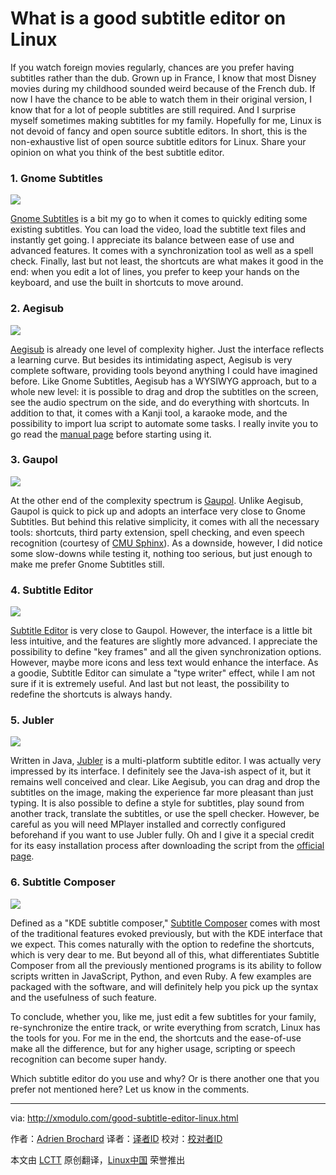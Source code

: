 What is a good subtitle editor on Linux
================================================================================
If you watch foreign movies regularly, chances are you prefer having subtitles rather than the dub. Grown up in France, I know that most Disney movies during my childhood sounded weird because of the French dub. If now I have the chance to be able to watch them in their original version, I know that for a lot of people subtitles are still required. And I surprise myself sometimes making subtitles for my family. Hopefully for me, Linux is not devoid of fancy and open source subtitle editors. In short, this is the non-exhaustive list of open source subtitle editors for Linux. Share your opinion on what you think of the best subtitle editor.

### 1. Gnome Subtitles ###

![](https://farm6.staticflickr.com/5596/15323769611_59bc5fb4b7_z.jpg)

[Gnome Subtitles][2] is a bit my go to when it comes to quickly editing some existing subtitles. You can load the video, load the subtitle text files and instantly get going. I appreciate its balance between ease of use and advanced features. It comes with a synchronization tool as well as a spell check. Finally, last but not least, the shortcuts are what makes it good in the end: when you edit a lot of lines, you prefer to keep your hands on the keyboard, and use the built in shortcuts to move around. 

### 2. Aegisub ###

![](https://farm3.staticflickr.com/2944/15323964121_59e9b26ba5_z.jpg)

[Aegisub][2] is already one level of complexity higher. Just the interface reflects a learning curve. But besides its intimidating aspect, Aegisub is very complete software, providing tools beyond anything I could have imagined before. Like Gnome Subtitles, Aegisub has a WYSIWYG approach, but to a whole new level: it is possible to drag and drop the subtitles on the screen, see the audio spectrum on the side, and do everything with shortcuts. In addition to that, it comes with a Kanji tool, a karaoke mode, and the possibility to import lua script to automate some tasks. I really invite you to go read the [manual page][3] before starting using it.

### 3. Gaupol ###

![](https://farm3.staticflickr.com/2942/15326817292_6702cc63fc_z.jpg)

At the other end of the complexity spectrum is [Gaupol][4]. Unlike Aegisub, Gaupol is quick to pick up and adopts an interface very close to Gnome Subtitles. But behind this relative simplicity, it comes with all the necessary tools: shortcuts, third party extension, spell checking, and even speech recognition (courtesy of [CMU Sphinx][5]). As a downside, however, I did notice some slow-downs while testing it, nothing too serious, but just enough to make me prefer Gnome Subtitles still.

### 4. Subtitle Editor ###

![](https://farm4.staticflickr.com/3914/15323911521_8e33126610_z.jpg)

[Subtitle Editor][6] is very close to Gaupol. However, the interface is a little bit less intuitive, and the features are slightly more advanced. I appreciate the possibility to define "key frames" and all the given synchronization options. However, maybe more icons and less text would enhance the interface. As a goodie, Subtitle Editor can simulate a "type writer" effect, while I am not sure if it is extremely useful. And last but not least, the possibility to redefine the shortcuts is always handy.

### 5. Jubler ###

![](https://farm4.staticflickr.com/3912/15323769701_3d94ca8884_z.jpg)

Written in Java, [Jubler][7] is a multi-platform subtitle editor. I was actually very impressed by its interface. I definitely see the Java-ish aspect of it, but it remains well conceived and clear. Like Aegisub, you can drag and drop the subtitles on the image, making the experience far more pleasant than just typing. It is also possible to define a style for subtitles, play sound from another track, translate the subtitles, or use the spell checker. However, be careful as you will need MPlayer installed and correctly configured beforehand if you want to use Jubler fully. Oh and I give it a special credit for its easy installation process after downloading the script from the [official page][8].

### 6. Subtitle Composer ###

![](https://farm6.staticflickr.com/5578/15323769711_6c6dfbe405_z.jpg)

Defined as a "KDE subtitle composer," [Subtitle Composer][9] comes with most of the traditional features evoked previously, but with the KDE interface that we expect. This comes naturally with the option to redefine the shortcuts, which is very dear to me. But beyond all of this, what differentiates Subtitle Composer from all the previously mentioned programs is its ability to follow scripts written in JavaScript, Python, and even Ruby. A few examples are packaged with the software, and will definitely help you pick up the syntax and the usefulness of such feature.

To conclude, whether you, like me, just edit a few subtitles for your family, re-synchronize the entire track, or write everything from scratch, Linux has the tools for you. For me in the end, the shortcuts and the ease-of-use make all the difference, but for any higher usage, scripting or speech recognition can become super handy.

Which subtitle editor do you use and why? Or is there another one that you prefer not mentioned here? Let us know in the comments.

--------------------------------------------------------------------------------

via: http://xmodulo.com/good-subtitle-editor-linux.html

作者：[Adrien Brochard][a]
译者：[译者ID](https://github.com/译者ID)
校对：[校对者ID](https://github.com/校对者ID)

本文由 [LCTT](https://github.com/LCTT/TranslateProject) 原创翻译，[Linux中国](http://linux.cn/) 荣誉推出

[a]:http://xmodulo.com/author/adrien
[1]:http://gnomesubtitles.org/
[2]:http://www.aegisub.org/
[3]:http://docs.aegisub.org/3.2/Main_Page/
[4]:http://home.gna.org/gaupol/
[5]:http://cmusphinx.sourceforge.net/
[6]:http://home.gna.org/subtitleeditor/
[7]:http://www.jubler.org/
[8]:http://www.jubler.org/download.html
[9]:http://sourceforge.net/projects/subcomposer/